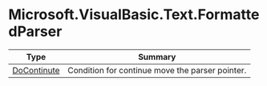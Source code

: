 ﻿
# Microsoft.VisualBasic.Text.FormattedParser

|Type|Summary|
|----|-------|
|<a href="#" onClick="load('/docs/Microsoft.VisualBasic.Text.FormattedParser/DoContinute.md')">DoContinute</a>|Condition for continue move the parser pointer.|

